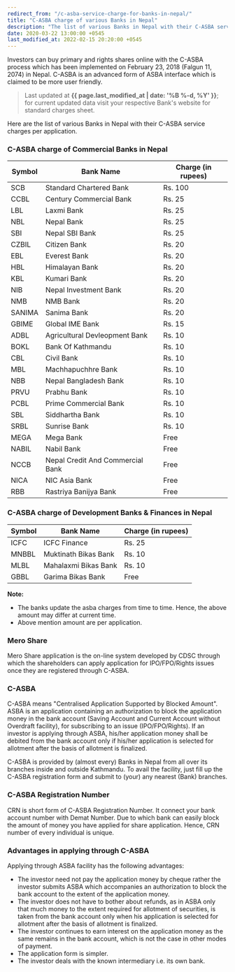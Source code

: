 ```yaml
---
redirect_from: "/c-asba-service-charge-for-banks-in-nepal/"
title: "C-ASBA charge of various Banks in Nepal"
description: "The list of various Banks in Nepal with their C-ASBA service charges per application."
date: 2020-03-22 13:00:00 +0545
last_modified_at: 2022-02-15 20:20:00 +0545
---
```


Investors can buy primary and rights shares online with the C-ASBA process which has been implemented on February 23, 2018 (Falgun 11, 2074) in Nepal. C-ASBA is an advanced form of ASBA interface which is claimed to be more user friendly.

> Last updated at **{{ page.last_modified_at | date: '%B %-d, %Y' }}**; for current updated data visit your respective Bank's website for standard charges sheet.

Here are the list of various Banks in Nepal with their C-ASBA service charges per application.

### C-ASBA charge of Commercial Banks in Nepal

| Symbol | Bank Name                        | Charge (in rupees) |
| ------ | -------------------------------- | ------------------ |
| SCB    | Standard Chartered Bank          | Rs. 100            |
| CCBL   | Century Commercial Bank          | Rs. 25             |
| LBL    | Laxmi Bank                       | Rs. 25             |
| NBL    | Nepal Bank                       | Rs. 25             |
| SBI    | Nepal SBI Bank                   | Rs. 25             |
| CZBIL  | Citizen Bank                     | Rs. 20             |
| EBL    | Everest Bank                     | Rs. 20             |
| HBL    | Himalayan Bank                   | Rs. 20             |
| KBL    | Kumari Bank                      | Rs. 20             |
| NIB    | Nepal Investment Bank            | Rs. 20             |
| NMB    | NMB Bank                         | Rs. 20             |
| SANIMA | Sanima Bank                      | Rs. 20             |
| GBIME  | Global IME Bank                  | Rs. 15             |
| ADBL   | Agricultural Devleopment Bank    | Rs. 10             |
| BOKL   | Bank Of Kathmandu                | Rs. 10             |
| CBL    | Civil Bank                       | Rs. 10             |
| MBL    | Machhapuchhre Bank               | Rs. 10             |
| NBB    | Nepal Bangladesh Bank            | Rs. 10             |
| PRVU   | Prabhu Bank                      | Rs. 10             |
| PCBL   | Prime Commercial Bank            | Rs. 10             |
| SBL    | Siddhartha Bank                  | Rs. 10             |
| SRBL   | Sunrise Bank                     | Rs. 10             |
| MEGA   | Mega Bank                        | Free               |
| NABIL  | Nabil Bank                       | Free               |
| NCCB   | Nepal Credit And Commercial Bank | Free               |
| NICA   | NIC Asia Bank                    | Free               |
| RBB    | Rastriya Banijya Bank            | Free               |

### C-ASBA charge of Development Banks & Finances in Nepal

| Symbol | Bank Name            | Charge (in rupees) |
| ------ | -------------------- | ------------------ |
| ICFC   | ICFC Finance         | Rs. 25             |
| MNBBL  | Muktinath Bikas Bank | Rs. 10             |
| MLBL   | Mahalaxmi Bikas Bank | Rs. 10             |
| GBBL   | Garima Bikas Bank    | Free               |

**Note:**

- The banks update the asba charges from time to time. Hence, the above amount may differ at current time.
- Above mention amount are per application.

### Mero Share

Mero Share application is the on-line system developed by CDSC through which the shareholders can apply application for IPO/FPO/Rights issues once they are registered through C-ASBA.

### C-ASBA

C-ASBA means "Centralised Application Supported by Blocked Amount". ASBA is an application containing an authorization to block the application money in the bank account (Saving Account and Current Account without Overdraft facility), for subscribing to an issue (IPO/FPO/Rights). If an investor is applying through ASBA, his/her application money shall be debited from the bank account only if his/her application is selected for allotment after the basis of allotment is finalized.

<!--

Application Supported by Blocked Amount (ASBA) is a process for applying to public/rights issues submitted by investors by blocking the application money in their bank account while subscribing to the issue.

C-ASBA will ensure centralized posting and verification of bank account numbers and DMAT account numbers ease monitoring of double application for issue managers and share registrars, cancellation of application upon double applications and prepare a final report for securities allocation.

-->

C-ASBA is provided by (almost every) Banks in Nepal from all over its branches inside and outside Kathmandu. To avail the facility, just fill up the C-ASBA registration form and submit to (your) any nearest (Bank) branches.

### C-ASBA Registration Number

CRN is short form of C-ASBA Registration Number. It connect your bank account number with Demat Number. Due to which bank can easily block the amount of money you have applied for share application. Hence, CRN number of every individual is unique.

### Advantages in applying through C-ASBA

Applying through ASBA facility has the following advantages:

- The investor need not pay the application money by cheque rather the investor submits ASBA which accompanies an authorization to block the bank account to the extent of the application money.
- The investor does not have to bother about refunds, as in ASBA only that much money to the extent required for allotment of securities, is taken from the bank account only when his application is selected for allotment after the basis of allotment is finalized.
- The investor continues to earn interest on the application money as the same remains in the bank account, which is not the case in other modes of payment.
- The application form is simpler.
- The investor deals with the known intermediary i.e. its own bank.
